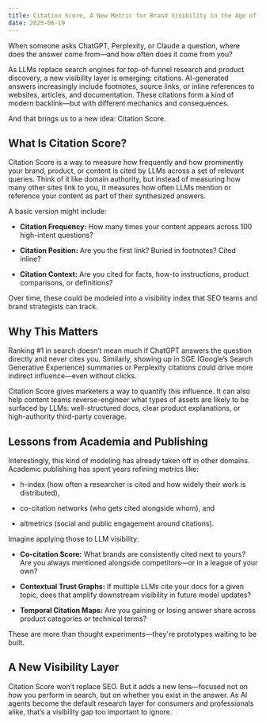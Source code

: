 ```yaml
---
title: Citation Score, A New Metric for Brand Visibility in the Age of AI"
date: 2025-06-19
---
```

When someone asks ChatGPT, Perplexity, or Claude a question, where does the answer come from—and how often does it come from you?

As LLMs replace search engines for top-of-funnel research and product discovery, a new visibility layer is emerging: citations. AI-generated answers increasingly include footnotes, source links, or inline references to websites, articles, and documentation. These citations form a kind of modern backlink—but with different mechanics and consequences.

And that brings us to a new idea: Citation Score.

## What Is Citation Score?
Citation Score is a way to measure how frequently and how prominently your brand, product, or content is cited by LLMs across a set of relevant queries. Think of it like domain authority, but instead of measuring how many other sites link to you, it measures how often LLMs mention or reference your content as part of their synthesized answers.

A basic version might include:

- **Citation Frequency:** How many times your content appears across 100 high-intent questions?

- **Citation Position:** Are you the first link? Buried in footnotes? Cited inline?

- **Citation Context:** Are you cited for facts, how-to instructions, product comparisons, or definitions?

Over time, these could be modeled into a visibility index that SEO teams and brand strategists can track.

<!--truncate-->

## Why This Matters
Ranking #1 in search doesn’t mean much if ChatGPT answers the question directly and never cites you. Similarly, showing up in SGE (Google’s Search Generative Experience) summaries or Perplexity citations could drive more indirect influence—even without clicks.

Citation Score gives marketers a way to quantify this influence. It can also help content teams reverse-engineer what types of assets are likely to be surfaced by LLMs: well-structured docs, clear product explanations, or high-authority third-party coverage.

## Lessons from Academia and Publishing
Interestingly, this kind of modeling has already taken off in other domains. Academic publishing has spent years refining metrics like:

- h-index (how often a researcher is cited and how widely their work is distributed),

- co-citation networks (who gets cited alongside whom), and

- altmetrics (social and public engagement around citations).

Imagine applying those to LLM visibility:

- **Co-citation Score:** What brands are consistently cited next to yours? Are you always mentioned alongside competitors—or in a league of your own?

- **Contextual Trust Graphs:** If multiple LLMs cite your docs for a given topic, does that amplify downstream visibility in future model updates?

- **Temporal Citation Maps:** Are you gaining or losing answer share across product categories or technical terms?

These are more than thought experiments—they're prototypes waiting to be built.

## A New Visibility Layer
Citation Score won’t replace SEO. But it adds a new lens—focused not on how you perform in search, but on whether you exist in the answer. As AI agents become the default research layer for consumers and professionals alike, that’s a visibility gap too important to ignore.

